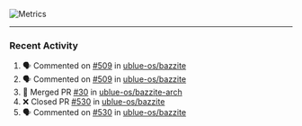 ![Metrics](https://metrics.lecoq.io/KyleGospo?template=classic&base=header%2C%20activity%2C%20community%2C%20repositories%2C%20metadata&base.indepth=false&base.hireable=false&base.skip=false&config.timezone=America%2FLos_Angeles)

---
### Recent Activity
<!--START_SECTION:activity-->
1. 🗣 Commented on [#509](https://github.com/ublue-os/bazzite/issues/509#issuecomment-1808513734) in [ublue-os/bazzite](https://github.com/ublue-os/bazzite)
2. 🗣 Commented on [#509](https://github.com/ublue-os/bazzite/issues/509#issuecomment-1808485971) in [ublue-os/bazzite](https://github.com/ublue-os/bazzite)
3. 🎉 Merged PR [#30](https://github.com/ublue-os/bazzite-arch/pull/30) in [ublue-os/bazzite-arch](https://github.com/ublue-os/bazzite-arch)
4. ❌ Closed PR [#530](https://github.com/ublue-os/bazzite/pull/530) in [ublue-os/bazzite](https://github.com/ublue-os/bazzite)
5. 🗣 Commented on [#530](https://github.com/ublue-os/bazzite/pull/530#issuecomment-1807585808) in [ublue-os/bazzite](https://github.com/ublue-os/bazzite)
<!--END_SECTION:activity-->
